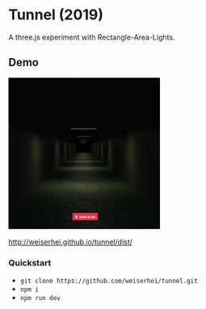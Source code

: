 # Tunnel (2019)
A three.js experiment with Rectangle-Area-Lights.

## Demo

![demo](/ogimage.jpg)

http://weiserhei.github.io/tunnel/dist/

### Quickstart

- `git clone https://github.com/weiserhei/tunnel.git`
- `npm i`
- `npm run dev`
